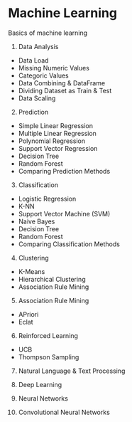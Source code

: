 # Machine Learning
Basics of machine learning

1. Data Analysis 
  - Data Load
  - Missing Numeric Values
  - Categoric Values
  - Data Combining & DataFrame
  - Dividing Dataset as Train & Test
  - Data Scaling
2. Prediction
  - Simple Linear Regression
  - Multiple Linear Regression
  - Polynomial Regression
  - Support Vector Regression
  - Decision Tree
  - Random Forest
  - Comparing Prediction Methods
3. Classification
  - Logistic Regression
  - K-NN
  - Support Vector Machine (SVM)
  - Naive Bayes
  - Decision Tree
  - Random Forest
  - Comparing Classification Methods
4. Clustering
  - K-Means
  - Hierarchical Clustering
  - Association Rule Mining
5. Association Rule Mining
  - APriori
  - Eclat
6. Reinforced Learning 
  - UCB
  - Thompson Sampling
7. Natural Language & Text Processing

8. Deep Learning

9. Neural Networks

10. Convolutional Neural Networks































